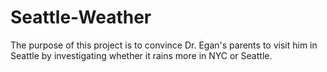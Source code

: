 # Seattle-Weather
The purpose of this project is to convince Dr. Egan's parents to visit him in Seattle by investigating whether it rains more in NYC or Seattle.
